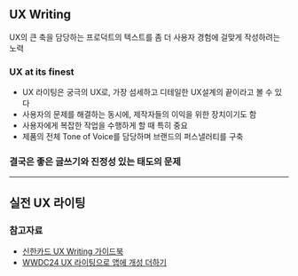 ## UX Writing

UX의 큰 축을 담당하는 프로덕트의 텍스트를 좀 더 사용자 경험에 걸맞게 작성하려는 노력

### UX at its finest

- UX 라이팅은 궁극의 UX로, 가장 섬세하고 디테일한 UX설계의 끝이라고 볼 수 있다
- 사용자의 문제를 해결하는 동시에, 제작자들의 이익을 위한 장치이기도 함
- 사용자에게 복잡한 작업을 수행하게 할 때 특히 중요
- 제품의 전체 Tone of Voice를 담당하며 브랜드의 퍼스낼러티를 구축

### 결국은 좋은 글쓰기와 진정성 있는 태도의 문제

---

## 실전 UX 라이팅

### 참고자료

- [신한카드 UX Writing 가이드북](../attachments/신한카드%20UX%20Writing%20가이드북_v1.0.pdf)
- [WWDC24 UX 라이팅으로 앱에 개성 더하기](https://developer.apple.com/kr/videos/play/wwdc2024/10140/)